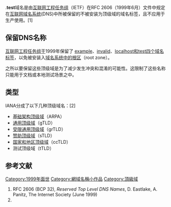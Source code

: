 .**test**域名是由[互联网工程任务组](../Page/互联网工程任务组.md "wikilink")（IETF）在RFC
2606（1999年6月）文件中规定在[互联网](../Page/互联网.md "wikilink")[域名系统](../Page/域名系统.md "wikilink")(DNS)中所被保留的不被安装为顶级域的域名标签，且不应用于生产使用。\[1\]

## 保留DNS名称

[互联网工程任务组于](../Page/互联网工程任务组.md "wikilink")1999年保留了 [example](https://zh.wikipedia.org/wiki/.example "wikilink")、[invalid](https://zh.wikipedia.org/wiki/.invalid "wikilink")、[localhost和test四个域名标签](https://zh.wikipedia.org/wiki/.localhost "wikilink")，以免被安装入[域名系统中的](../Page/域名系统.md "wikilink")[根区](https://zh.wikipedia.org/wiki/根区 "wikilink")（root
zone）。

之所以要保留这些顶级域是为了减少发生冲突和混淆的可能性。这限制了这些名称只能用于文档或本地测试场景之中。

## 类型

IANA分成了以下几种顶级域名：\[2\]

  - [基础架构顶级域](../Page/.arpa.md "wikilink")（ARPA）
  - [通用顶级域](../Page/通用頂級域.md "wikilink")（gTLD）
  - [受限通用顶级域](../Page/通用頂級域.md "wikilink")（grTLD）
  - [赞助顶级域](https://zh.wikipedia.org/wiki/Sponsored_top-level_domain "wikilink")（sTLD）
  - [国家和地区顶级域](../Page/國家和地區頂級域.md "wikilink")（ccTLD）
  - 测试顶级域（tTLD）

## 参考文献

[Category:1999年面世](https://zh.wikipedia.org/wiki/Category:1999年面世 "wikilink")
[Category:網域名稱小作品](https://zh.wikipedia.org/wiki/Category:網域名稱小作品 "wikilink")
[Category:頂級域](https://zh.wikipedia.org/wiki/Category:頂級域 "wikilink")

1.  RFC 2606 (BCP 32), *Reserved Top Level DNS Names*, D. Eastlake, A.
    Panitz, The Internet Society (June 1999)
2.